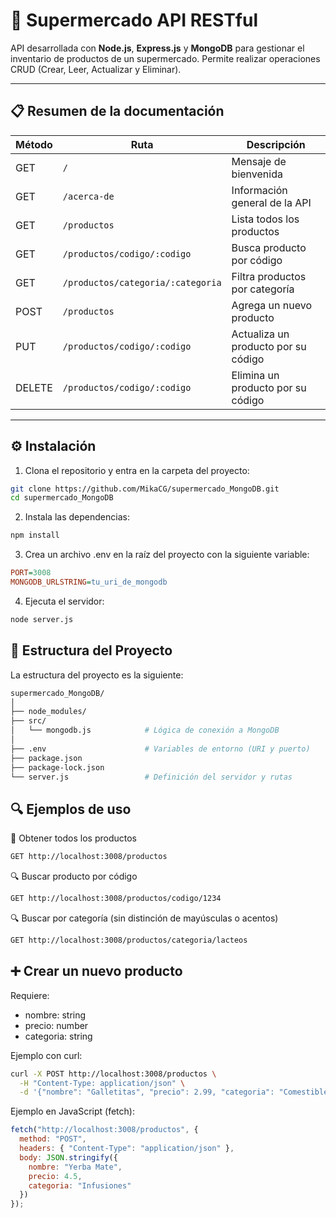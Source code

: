 # 🛒 Supermercado API RESTful

API desarrollada con **Node.js**, **Express.js** y **MongoDB** para gestionar el inventario de productos de un supermercado. Permite realizar operaciones CRUD (Crear, Leer, Actualizar y Eliminar).

---

## 📋 Resumen de la documentación

| Método | Ruta                           | Descripción                                |
|--------|--------------------------------|--------------------------------------------|
| GET    | `/`                            | Mensaje de bienvenida                      |
| GET    | `/acerca-de`                   | Información general de la API              |
| GET    | `/productos`                   | Lista todos los productos                  |
| GET    | `/productos/codigo/:codigo`    | Busca producto por código                  |
| GET    | `/productos/categoria/:categoria` | Filtra productos por categoría          |
| POST   | `/productos`                   | Agrega un nuevo producto                   |
| PUT    | `/productos/codigo/:codigo`    | Actualiza un producto por su código        |
| DELETE | `/productos/codigo/:codigo`    | Elimina un producto por su código          |

---

## ⚙️ Instalación

1. Clona el repositorio y entra en la carpeta del proyecto:

```bash
git clone https://github.com/MikaCG/supermercado_MongoDB.git
cd supermercado_MongoDB
```
2. Instala las dependencias:

```bash
npm install
```

3. Crea un archivo .env en la raíz del proyecto con la siguiente variable:
```ini
PORT=3008
MONGODB_URLSTRING=tu_uri_de_mongodb
```

4. Ejecuta el servidor:
```bash
node server.js
```

## 📁 Estructura del Proyecto
La estructura del proyecto es la siguiente:
```bash
supermercado_MongoDB/
│
├── node_modules/
├── src/
│   └── mongodb.js            # Lógica de conexión a MongoDB
│
├── .env                      # Variables de entorno (URI y puerto)
├── package.json
├── package-lock.json
└── server.js                 # Definición del servidor y rutas
```

## 🔍 Ejemplos de uso
🧾 Obtener todos los productos
```bash
GET http://localhost:3008/productos
```

🔍 Buscar producto por código
```bash
GET http://localhost:3008/productos/codigo/1234
```

🔍 Buscar por categoría (sin distinción de mayúsculas o acentos)
```bash
GET http://localhost:3008/productos/categoria/lacteos
```

## ➕ Crear un nuevo producto
Requiere:
* nombre: string
* precio: number
* categoria: string

Ejemplo con curl:
```bash
curl -X POST http://localhost:3008/productos \
  -H "Content-Type: application/json" \
  -d '{"nombre": "Galletitas", "precio": 2.99, "categoria": "Comestible"}'
```

Ejemplo en JavaScript (fetch):
```js
fetch("http://localhost:3008/productos", {
  method: "POST",
  headers: { "Content-Type": "application/json" },
  body: JSON.stringify({
    nombre: "Yerba Mate",
    precio: 4.5,
    categoria: "Infusiones"
  })
});
```
